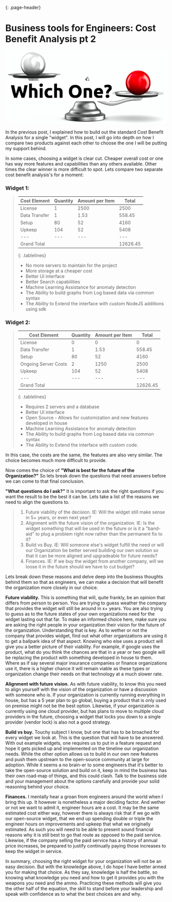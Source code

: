 {: .page-header} 
# Business tools for Engineers: Cost Benefit Analysis pt 2

![Which one?](./whichone.png)  

In the previous post, I explained how to build out the standard Cost Benefit Analysis for a single "widget". In this post, I will go into depth on how I compare two products against each other to choose the one I will be putting my support behind. 

In some cases, choosing a widget is clear cut. Cheaper overall cost or one has way more features and capabilities than any others available. Other times the clear winner is more difficult to spot. Lets compare two separate cost benefit analysis's for a moment: 

### **Widget 1:** 
> | Cost Element | Quantity | Amount per Item | Total | 
> | --- | --- | --- | --- | 
> | License | 1 | 2500 | 2500 | 
> | Data Transfer | 1 | 1.53 | 558.45 | 
> | Setup | 80 | 52 | 4160 | 
> | Upkeep | 104 | 52 | 5408 | 
> | --- | --- | --- | --- | 
> | Grand Total | | | 12626.45 | 
> {: .tablelines} 
> 
> * No more servers to maintain for the project
> * More storage at a cheaper cost
> * Better UI interface
> * Better Search capabilities
> * Machine Learning Assistance for anomaly detection
> * The Ability to build graphs from Log based data via common syntax
> * The Ability to Extend the interface with custom NodeJS additions using sdk 

### **Widget 2:** 
> | Cost Element | Quantity | Amount per Item | Total | 
> | --- | --- | --- | --- | 
> | License | 0 | 0 | 0 | 
> | Data Transfer | 1 | 1.53 | 558.45 | 
> | Setup | 80 | 52 | 4160 | 
> | Ongoing Server Costs | 2 | 1250 | 2500 |
> | Upkeep | 104 | 52 | 5408 | 
> | --- | --- | --- | --- | 
> | Grand Total | | | 12626.45 | 
> {: .tablelines} 
> 
> * Requires 2 servers and a database
> * Better UI interface
> * Open Source - Allows for customization and new features developed in house 
> * Machine Learning Assistance for anomaly detection
> * The Ability to build graphs from Log based data via common syntax
> * The Ability to Extend the interface with custom code.

In this case, the costs are the same, the features are also very similar. The choice becomes much more difficult to provide. 

Now comes the choice of **"What is best for the future of the Organization?"** So lets break down the questions that need answers before we can come to that final conclusion. 

**"What questions do I ask?"** It is important to ask the right questions if you want the result to be the best it can be. Lets take a list of the reasons we need to align the questions to. 
> 1. Future viability of the decision. IE: Will the widget still make sense in 5+ years, or even next year? 
> 1. Alignment with the future vision of the organization. IE: Is the widget something that will be used in the future or is it a "band-aid" to plug a problem right now rather than the permanent fix to it?
> 1. Build vs Buy. IE: Will someone else's widget fulfill the need or will our Organization be better served building our own solution so that it can be more aligned and upgradeable for future needs?
> 1. Finances. IE: If we buy the widget from another company, will we loose it in the future should we have to cut budget? 

Lets break down these reasons and delve deep into the business thoughts behind them so that as engineers, we can make a decision that will benefit the organization more closely in our choice.  

**Future viability.** This is something that will, quite frankly, be an opinion that differs from person to person. You are trying to guess weather the company that provides the widget will still be around in x+ years. You are also trying to guess as to the future states of your own organizations need for the widget lasting out that far. To make an informed choice here, make sure you are asking the right people in your organization their vision for the future of the organization. Understanding that is key. As to wether or not the company that provides widget, find out what other organizations are using it to get a ballpark idea of that aspect. Knowing who else uses a product will give you a better picture of their viability. For example, if google uses the product, what do you think the chances are that in a year or two google will be replacing the product with something developed in house to them. Where as if say several major insurance companies or finance organizations use it, there is a higher chance it will remain viable as these types or organization change their needs on that technology at a much slower rate.  

**Alignment with future vision.** As with future viability, to know this you need to align yourself with the vision of the organization or have a discussion with someone who is. If your organization is currently running everything in house, but has a 5 year plan to go global, buying a product that is only used on premise might not be the best option. Likewise, if your organization is currently using one cloud provider, but has plans to move to multiple cloud providers in the future, choosing a widget that locks you down to a single provider (vendor lock) is also not a good strategy.  

**Build vs buy.**  Touchy subject I know, but one that has to be broached for every widget we look at. This is the question that will have to be answered. With out example widgets, one requires us to put in a feature request and hope it gets picked up and implemented on the timeline our organization needs. While the other option allows us to build in our own new features and push them upstream to the open-source community at large for adoption. While it seems a no brain-er to some engineers that it's better to take the open-source solution and build on it, keep in mind the business has their own road-map of things, and this could clash. Talk to the business side and your management about the options carefully and provide your solid reasoning behind your choice.  

**Finances.** I mentally hear a groan from engineers around the world when I bring this up. It however is nonetheless a major deciding factor. And wether or not we want to admit it, engineer hours are a cost. It may be the same estimated cost either way, however there is always risk that if we go with our open-source widget, that we end up spending double or triple the engineer hours on improvements and upkeep that what we originally estimated. As such you will need to be able to present sound financial reasons why it is still best to go that route as opposed to the paid service. Likewise, if the company selling the paid service has a history of annual price increases, be prepared to justify continually paying those increases to keep the widget in service.

In summary, choosing the right widget for your organization will not be an easy decision. But with the knowledge above, I do hope I have better armed you for making that choice. As they say, knowledge is half the battle, so knowing what knowledge you need and how to get it provides you with the weapons you need and the ammo. Practicing these methods will give you the other half of the equation, the skill to stand before your leadership and speak with confidence as to what the best choices are and why.